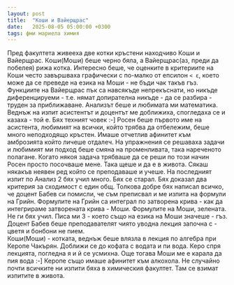 ```yaml
---
layout: post
title:  "Коши и Вайерщрас"
date:   2025-08-05 05:00:00 +0300
tags: фми мариела химия
---
```

Пред факултета живееха две котки кръстени находчиво Коши и Вайерщрас. 
Коши(Моши) беше черно бяла, а Вайерщрас(аз, преди да побелея) рижа котка. Интересно беше, 
че оценките в критериите на Коши често завършваха графически с по-малко от епсилон ```< ε```,
което може да се преведе на езика на Моши - не бъди чак такъв гъз.
Функциите на Вайерщрас пък са навсякъде непрекъснати, 
но никъде диференцируеми - т.е. нямат допирателна никъде - да се разбира - труден за приближаване.
Анализът беше и любимата ми математика. Веднъж на изпит асистентът и доцентът ме доближиха, 
спогледаха се и казаха - той е. Бях техният човек :-]
Росен беше първото име на асистента, любимият на всички, който трябва да отбележим, 
беше много неподходящо кръстен. Имаше отчетлив афинитет към амброзията който личеше отдалеч. 
На упражнения се решаваха задачи и любимият ми подход беше смяна на променливата, 
така нареченото полагане. Когато някоя задача трябваше да се реши по този начин Росен просто посочваше мене. 
Така щеше и да е в живота. Сякаш някакъв неявен ред който се преподаваше и учеше.
На последният изпит по Анализ 2 бях учил много. Бях се старал. 
Бях доказал два критерия за сходимост с един общ. Толкова добре бях написал всичко, 
че доцент Бабев си помисли, че съм преписвал и ме изпита на формули на Грийн. 
Формулите на Грийн са интеграл по затворена крива - как да интегрираме затворената крива - Моши.
Формулите на Моши, зелената. Не ги бях учил. Писа ми 3 - което също на езика на Моши значеше - гъз. 
Доцент Бабев беше преподавателят чиято уводна лекция започна с - цветя и бонбони не пием.  
Коши(Моши) - котката, веднъж беше влязла в лекция по алгебра при Керопе Чакърян.
Доближи се до кофата с водата и пи вода. Керо спря лекцията, погледна я и й се усмихна.
Още тогава Моши ме е карала да пия вода :-] Керопе също имаше афинитет към алкохола.
Не случайно почти всичките ни изпити бяха в химическия факултет. Там се взимат изпитите в живота.